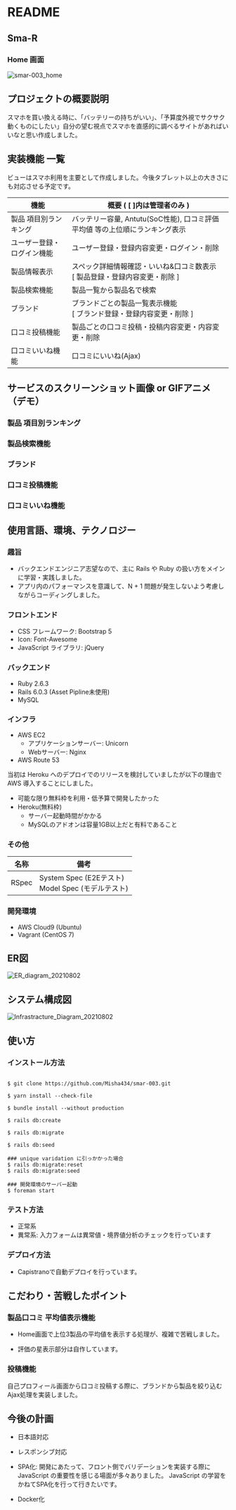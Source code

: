# README

## Sma-R

### Home 画面

![smar-003_home](https://user-images.githubusercontent.com/61964919/127863912-82c82f47-4c6d-4a9a-8626-8ef358af2e89.png)

## プロジェクトの概要説明

スマホを買い換える時に、「バッテリーの持ちがいい」、「予算度外視でサクサク動くものにしたい」自分の望む視点でスマホを直感的に調べるサイトがあればいいなと思い作成しました。

## 実装機能 一覧

ビューはスマホ利用を主要として作成しました。今後タブレット以上の大きさにも対応させる予定です。

|  機能  |  概要 ( [ ]内は管理者のみ )  |
| ---- | ---- |
|  製品 項目別ランキング  | バッテリー容量, Antutu(SoC性能), 口コミ評価平均値 等の上位順にランキング表示 |
|  ユーザー登録・ログイン機能  |  ユーザー登録・登録内容変更・ログイン・削除  |
|  製品情報表示  | スペック詳細情報確認・いいね&口コミ数表示 <br> [ 製品登録・登録内容変更・削除 ]  |
|  製品検索機能  | 製品一覧から製品名で検索 |
|  ブランド  | ブランドごとの製品一覧表示機能 <br> [ ブランド登録・登録内容変更・削除 ]  |
|  口コミ投稿機能  | 製品ごとの口コミ投稿・投稿内容変更・内容変更・削除  |
|  口コミいいね機能  | 口コミにいいね(Ajax) |

## サービスのスクリーンショット画像 or GIFアニメ（デモ）

### 製品 項目別ランキング

### 製品検索機能

### ブランド

### 口コミ投稿機能

### 口コミいいね機能

## 使用言語、環境、テクノロジー

### 趣旨

- バックエンドエンジニア志望なので、主に Rails や Ruby の扱い方をメインに学習・実践しました。
- アプリ内のパフォーマンスを意識して、N + 1 問題が発生しないよう考慮しながらコーディングしました。

### フロントエンド

- CSS フレームワーク: Bootstrap 5
- Icon: Font-Awesome
- JavaScript ライブラリ: jQuery

### バックエンド

- Ruby 2.6.3
- Rails 6.0.3 (Asset Pipline未使用)
- MySQL


### インフラ

- AWS EC2
  - アプリケーションサーバー: Unicorn
  - Webサーバー: Nginx
- AWS Route 53

当初は Heroku へのデプロイでのリリースを検討していましたが以下の理由で AWS 導入することにしました。

- 可能な限り無料枠を利用・低予算で開発したかった
- Heroku(無料枠) 
  - サーバー起動時間がかかる
  - MySQLのアドオンは容量1GB以上だと有料であること

### その他

| 名称 | 備考 |
| ---- | ---- |
| RSpec | System Spec (E2Eテスト) <br> Model Spec (モデルテスト) |

### 開発環境

- AWS Cloud9 (Ubuntu)
- Vagrant (CentOS 7)

## ER図

![ER_diagram_20210802](https://user-images.githubusercontent.com/61964919/127835343-8de7124c-3b0c-461f-9e35-e97d18052baa.png)

## システム構成図

![Infrastracture_Diagram_20210802](https://user-images.githubusercontent.com/61964919/127831467-0f09fabb-7116-48d4-97c2-672a809c6716.png)

## 使い方

### インストール方法

```

$ git clone https://github.com/Misha434/smar-003.git

$ yarn install --check-file

$ bundle install --without production

$ rails db:create

$ rails db:migrate

$ rails db:seed

### unique varidation に引っかかった場合
$ rails db:migrate:reset
$ rails db:migrate:seed

### 開発環境のサーバー起動
$ foreman start
```


### テスト方法

- 正常系
- 異常系: 入力フォームは異常値・境界値分析のチェックを行っています

### デプロイ方法

- Capistranoで自動デプロイを行っています。

## こだわり・苦戦したポイント

### 製品口コミ 平均値表示機能

- Home画面で上位3製品の平均値を表示する処理が、複雑で苦戦しました。

- 評価の星表示部分は自作しています。

### 投稿機能

自己プロフィール画面から口コミ投稿する際に、ブランドから製品を絞り込む Ajax処理を実装しました。

## 今後の計画

- 日本語対応

- レスポンシブ対応

- SPA化: 開発にあたって、フロント側でバリデーションを実装する際に JavaScript の重要性を感じる場面が多々ありました。 JavaScript の学習をかねてSPA化を行って行きたいです。

- Docker化